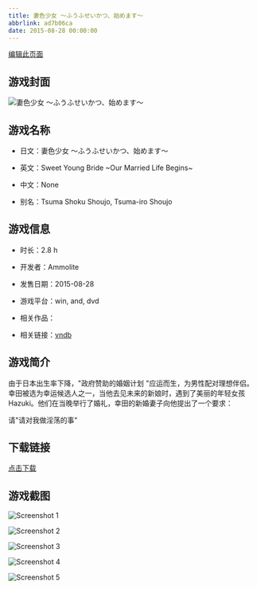 ```yaml
---
title: 妻色少女 ～ふうふせいかつ、始めます～
abbrlink: ad7b06ca
date: 2015-08-28 00:00:00
---
```

[编辑此页面](https://github.com/ACG-3/ADV3-source/blob/main/source/_posts/games/%E5%A6%BB%E8%89%B2%E5%B0%91%E5%A5%B3%20%EF%BD%9E%E3%81%B5%E3%81%86%E3%81%B5%E3%81%9B%E3%81%84%E3%81%8B%E3%81%A4%E3%80%81%E5%A7%8B%E3%82%81%E3%81%BE%E3%81%99%EF%BD%9E.md)

## 游戏封面

![妻色少女 ～ふうふせいかつ、始めます～](https://pan.timero.xyz/d/onedrive/img_lib_001/%E5%A6%BB%E8%89%B2%E5%B0%91%E5%A5%B3%20%EF%BD%9E%E3%81%B5%E3%81%86%E3%81%B5%E3%81%9B%E3%81%84%E3%81%8B%E3%81%A4%E3%80%81%E5%A7%8B%E3%82%81%E3%81%BE%E3%81%99%EF%BD%9E_cover.avif)


## 游戏名称

- 日文：妻色少女 ～ふうふせいかつ、始めます～
- 英文：Sweet Young Bride ~Our Married Life Begins~
- 中文：None

- 别名：Tsuma Shoku Shoujo, Tsuma-iro Shoujo


## 游戏信息

- 时长：2.8 h
- 开发者：Ammolite
- 发售日期：2015-08-28
- 游戏平台：win, and, dvd
- 相关作品：

- 相关链接：[vndb](https://vndb.org/v17897)


## 游戏简介

由于日本出生率下降，"政府赞助的婚姻计划 "应运而生，为男性配对理想伴侣。幸田被选为幸运候选人之一，当他去见未来的新娘时，遇到了美丽的年轻女孩 Hazuki。他们在当晚举行了婚礼，幸田的新婚妻子向他提出了一个要求：

请"请对我做淫荡的事"


## 下载链接

[点击下载](https://pan.timero.xyz/onedrive/adv_lib_001/%E5%A6%BB%E8%89%B2%E5%B0%91%E5%A5%B3%20%EF%BD%9E%E3%81%B5%E3%81%86%E3%81%B5%E3%81%9B%E3%81%84%E3%81%8B%E3%81%A4%E3%80%81%E5%A7%8B%E3%82%81%E3%81%BE%E3%81%99%EF%BD%9E)


## 游戏截图


![Screenshot 1](https://pan.timero.xyz/d/onedrive/img_lib_001/%E5%A6%BB%E8%89%B2%E5%B0%91%E5%A5%B3%20%EF%BD%9E%E3%81%B5%E3%81%86%E3%81%B5%E3%81%9B%E3%81%84%E3%81%8B%E3%81%A4%E3%80%81%E5%A7%8B%E3%82%81%E3%81%BE%E3%81%99%EF%BD%9E_Screenshot_1.avif)

![Screenshot 2](https://pan.timero.xyz/d/onedrive/img_lib_001/%E5%A6%BB%E8%89%B2%E5%B0%91%E5%A5%B3%20%EF%BD%9E%E3%81%B5%E3%81%86%E3%81%B5%E3%81%9B%E3%81%84%E3%81%8B%E3%81%A4%E3%80%81%E5%A7%8B%E3%82%81%E3%81%BE%E3%81%99%EF%BD%9E_Screenshot_2.avif)

![Screenshot 3](https://pan.timero.xyz/d/onedrive/img_lib_001/%E5%A6%BB%E8%89%B2%E5%B0%91%E5%A5%B3%20%EF%BD%9E%E3%81%B5%E3%81%86%E3%81%B5%E3%81%9B%E3%81%84%E3%81%8B%E3%81%A4%E3%80%81%E5%A7%8B%E3%82%81%E3%81%BE%E3%81%99%EF%BD%9E_Screenshot_3.avif)

![Screenshot 4](https://pan.timero.xyz/d/onedrive/img_lib_001/%E5%A6%BB%E8%89%B2%E5%B0%91%E5%A5%B3%20%EF%BD%9E%E3%81%B5%E3%81%86%E3%81%B5%E3%81%9B%E3%81%84%E3%81%8B%E3%81%A4%E3%80%81%E5%A7%8B%E3%82%81%E3%81%BE%E3%81%99%EF%BD%9E_Screenshot_4.avif)

![Screenshot 5](https://pan.timero.xyz/d/onedrive/img_lib_001/%E5%A6%BB%E8%89%B2%E5%B0%91%E5%A5%B3%20%EF%BD%9E%E3%81%B5%E3%81%86%E3%81%B5%E3%81%9B%E3%81%84%E3%81%8B%E3%81%A4%E3%80%81%E5%A7%8B%E3%82%81%E3%81%BE%E3%81%99%EF%BD%9E_Screenshot_5.avif)

